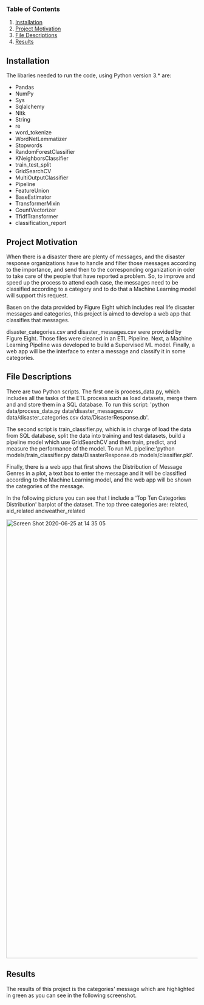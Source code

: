 ### Table of Contents

1. [Installation](#installation)
2. [Project Motivation](#motivation)
3. [File Descriptions](#files)
4. [Results](#results)

## Installation <a name="installation"></a>

The libaries needed to run the code, using Python version 3.* are:

* Pandas
* NumPy
* Sys
* Sqlalchemy
* Nltk
* String
* re
* word_tokenize
* WordNetLemmatizer
* Stopwords
* RandomForestClassifier
* KNeighborsClassifier
* train_test_split
* GridSearchCV
* MultiOutputClassifier
* Pipeline
* FeatureUnion
* BaseEstimator
* TransformerMixin
* CountVectorizer
* TfidfTransformer
* classification_report

## Project Motivation<a name="motivation"></a>

When there is a disaster there are plenty of messages, and the disaster response organizations have to handle and filter those messages according to the importance, and send then to the corresponding organization in oder to take care of the people that have reported a problem. So, to improve and speed up the process to attend each case, the messages need to be classified according to a category and to do that a Machine Learning model will support this request.

Basen on the data provided by Figure Eight which includes real life disaster messages and categories, this project is aimed to develop a web app that classifies that messages.  

disaster_categories.csv and disaster_messages.csv were provided by Figure Eight. Those files were cleaned in an ETL Pipeline. Next, a Machine Learning Pipeline was developed to build a Supervised ML model. Finally, a web app will be the interface to enter a message and classify it in some categories.

## File Descriptions <a name="files"></a>

There are two Python scripts. The first one is process_data.py, which includes all the tasks of the ETL process such as load datasets, merge them and and store them in a SQL database. To run this script: 'python data/process_data.py data/disaster_messages.csv data/disaster_categories.csv data/DisasterResponse.db'. 

The second script is train_classifier.py, which is in charge of load the data from SQL database, split the data into training and test datasets, build a pipeline model which use GridSearchCV and then train, predict, and measure the performance of the model. To run ML pipeline:'python models/train_classifier.py data/DisasterResponse.db models/classifier.pkl'. 

Finally, there is a web app that first shows the Distribution of Message Genres in a plot, a text box to enter the message and it will be classified according to the Machine Learning model, and the web app will be shown the categories of the message.

In the following picture you can see that I include a 'Top Ten Categories Distribution' barplot of the dataset. The top three categories are: related, aid_related andweather_related  

<img width="1155" alt="Screen Shot 2020-06-25 at 14 35 05" src="https://user-images.githubusercontent.com/45834444/85788174-29550500-b6f2-11ea-90f2-89d86744e816.png">
 
## Results<a name="results"></a>

The results of this project is the categories' message which are highlighted in green as you can see in the following screenshot.



